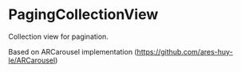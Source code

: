 PagingCollectionView
====================

Collection view for pagination.

Based on ARCarousel implementation (https://github.com/ares-huy-le/ARCarousel)
